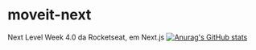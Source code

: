 # moveit-next
Next Level Week 4.0 da Rocketseat, em Next.js
[![Anurag's GitHub stats](https://github-readme-stats.vercel.app/api?username=MarcosBauab)](https://github.com/anuraghazra/github-readme-stats)
